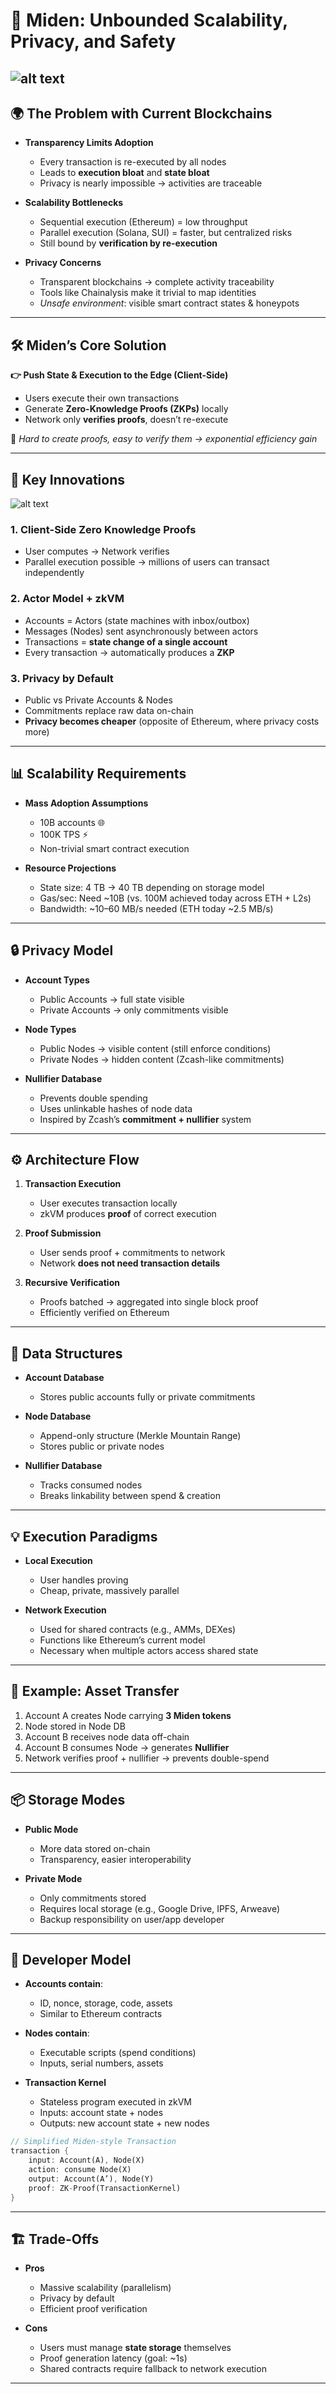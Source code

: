 
# 🚀 Miden: Unbounded Scalability, Privacy, and Safety
![alt text](image-2.png)
---

## 🌍 The Problem with Current Blockchains

* **Transparency Limits Adoption**

  * Every transaction is re-executed by all nodes
  * Leads to **execution bloat** and **state bloat**
  * Privacy is nearly impossible → activities are traceable

* **Scalability Bottlenecks**

  * Sequential execution (Ethereum) = low throughput
  * Parallel execution (Solana, SUI) = faster, but centralized risks
  * Still bound by **verification by re-execution**

* **Privacy Concerns**

  * Transparent blockchains → complete activity traceability
  * Tools like Chainalysis make it trivial to map identities
  * *Unsafe environment*: visible smart contract states & honeypots

---

## 🛠 Miden’s Core Solution

**👉 Push State & Execution to the Edge (Client-Side)**

* Users execute their own transactions
* Generate **Zero-Knowledge Proofs (ZKPs)** locally
* Network only **verifies proofs**, doesn’t re-execute

🔑 *Hard to create proofs, easy to verify them → exponential efficiency gain*

---

## 🔑 Key Innovations

![alt text](image-3.png)

### 1. Client-Side Zero Knowledge Proofs

* User computes → Network verifies
* Parallel execution possible → millions of users can transact independently

### 2. Actor Model + zkVM

* Accounts = Actors (state machines with inbox/outbox)
* Messages (Nodes) sent asynchronously between actors
* Transactions = **state change of a single account**
* Every transaction → automatically produces a **ZKP**

### 3. Privacy by Default

* Public vs Private Accounts & Nodes
* Commitments replace raw data on-chain
* **Privacy becomes cheaper** (opposite of Ethereum, where privacy costs more)

---

## 📊 Scalability Requirements

* **Mass Adoption Assumptions**

  * 10B accounts 🌐
  * 100K TPS ⚡
  * Non-trivial smart contract execution

* **Resource Projections**

  * State size: 4 TB → 40 TB depending on storage model
  * Gas/sec: Need \~10B (vs. 100M achieved today across ETH + L2s)
  * Bandwidth: \~10–60 MB/s needed (ETH today \~2.5 MB/s)

---

## 🔒 Privacy Model

* **Account Types**

  * Public Accounts → full state visible
  * Private Accounts → only commitments visible

* **Node Types**

  * Public Nodes → visible content (still enforce conditions)
  * Private Nodes → hidden content (Zcash-like commitments)

* **Nullifier Database**

  * Prevents double spending
  * Uses unlinkable hashes of node data
  * Inspired by Zcash’s **commitment + nullifier** system

---

## ⚙️ Architecture Flow

1. **Transaction Execution**

   * User executes transaction locally
   * zkVM produces **proof** of correct execution

2. **Proof Submission**

   * User sends proof + commitments to network
   * Network **does not need transaction details**

3. **Recursive Verification**

   * Proofs batched → aggregated into single block proof
   * Efficiently verified on Ethereum

---

## 🧩 Data Structures

* **Account Database**

  * Stores public accounts fully or private commitments

* **Node Database**

  * Append-only structure (Merkle Mountain Range)
  * Stores public or private nodes

* **Nullifier Database**

  * Tracks consumed nodes
  * Breaks linkability between spend & creation

---

## 💡 Execution Paradigms

* **Local Execution**

  * User handles proving
  * Cheap, private, massively parallel

* **Network Execution**

  * Used for shared contracts (e.g., AMMs, DEXes)
  * Functions like Ethereum’s current model
  * Necessary when multiple actors access shared state

---

## 📐 Example: Asset Transfer

1. Account A creates Node carrying **3 Miden tokens**
2. Node stored in Node DB
3. Account B receives node data off-chain
4. Account B consumes Node → generates **Nullifier**
5. Network verifies proof + nullifier → prevents double-spend

---

## 📦 Storage Modes

* **Public Mode**

  * More data stored on-chain
  * Transparency, easier interoperability

* **Private Mode**

  * Only commitments stored
  * Requires local storage (e.g., Google Drive, IPFS, Arweave)
  * Backup responsibility on user/app developer

---

## 🔧 Developer Model

* **Accounts contain**:

  * ID, nonce, storage, code, assets
  * Similar to Ethereum contracts

* **Nodes contain**:

  * Executable scripts (spend conditions)
  * Inputs, serial numbers, assets

* **Transaction Kernel**

  * Stateless program executed in zkVM
  * Inputs: account state + nodes
  * Outputs: new account state + new nodes

```rust
// Simplified Miden-style Transaction
transaction {
    input: Account(A), Node(X)
    action: consume Node(X)
    output: Account(A’), Node(Y)
    proof: ZK-Proof(TransactionKernel)
}
```

---

## 🏗 Trade-Offs

* **Pros**

  * Massive scalability (parallelism)
  * Privacy by default
  * Efficient proof verification

* **Cons**

  * Users must manage **state storage** themselves
  * Proof generation latency (goal: \~1s)
  * Shared contracts require fallback to network execution

---
